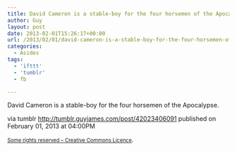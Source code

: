 ```yaml
---
title: David Cameron is a stable-boy for the four horsemen of the Apocalypse.
author: Guy
layout: post
date: 2013-02-01T15:26:17+00:00
url: /2013/02/01/david-cameron-is-a-stable-boy-for-the-four-horsemen-of-the-apocalypse/
categories:
  - Asides
tags:
  - 'ifttt'
  - 'tumblr'
  - fb

---
```

<div>
  <span>David Cameron is a stable-boy for the four horsemen of the Apocalypse.</span>
</div></p> 

via tumblr http://tumblr.guyjames.com/post/42023406091 published on February 01, 2013 at 04:00PM

<small><a href="https://creativecommons.org/licenses/by-nc/3.0/" target="_blank">Some rights reserved &#8211; Creative Commons Licence</a></small>.